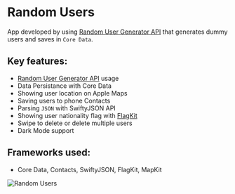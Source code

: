 #  Random Users

App developed by using [Random User Generator API](https://randomuser.me/) that generates dummy users and saves in `Core Data`.

## Key features:
- [Random User Generator API](https://randomuser.me/) usage
- Data Persistance with Core Data
- Showing user location on Apple Maps
- Saving users to phone Contacts
- Parsing `JSON` with SwiftyJSON API
- Showing user nationality flag with [FlagKit](https://github.com/madebybowtie/FlagKit)
- Swipe to delete or delete multiple users
- Dark Mode support

## Frameworks used:
- Core Data, Contacts, SwiftyJSON, FlagKit, MapKit

![Random Users](https://media.giphy.com/media/TfuIiGr8BCp2tTETsY/giphy.gif)

